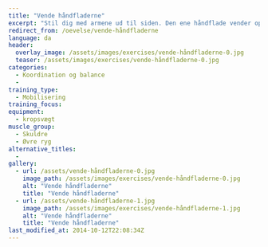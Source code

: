 ```yaml
---
title: "Vende håndfladerne"
excerpt: "Stil dig med armene ud til siden. Den ene håndflade vender opad, mens den anden vender nedad. Kig efter håndfladen, som vender opad. Vend håndfladerne ved at dreje i skuldrene. Skift stille og roligt og mærk efter om der er nogle spring i bevægelsen nogen steder."
redirect_from: /oevelse/vende-håndfladerne
language: da
header:
  overlay_image: /assets/images/exercises/vende-håndfladerne-0.jpg
  teaser: /assets/images/exercises/vende-håndfladerne-0.jpg
categories:
  - Koordination og balance
  - 
training_type: 
  - Mobilisering
training_focus: 
equipment:
  - kropsvægt
muscle_group:
  - Skuldre
  - Øvre ryg
alternative_titles:
  - 
gallery:
  - url: /assets/vende-håndfladerne-0.jpg
    image_path: /assets/images/exercises/vende-håndfladerne-0.jpg
    alt: "Vende håndfladerne"
    title: "Vende håndfladerne"
  - url: /assets/vende-håndfladerne-1.jpg
    image_path: /assets/images/exercises/vende-håndfladerne-1.jpg
    alt: "Vende håndfladerne"
    title: "Vende håndfladerne"
last_modified_at: 2014-10-12T22:08:34Z
---
```



